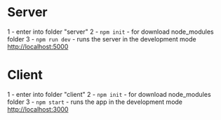 # Server

1 - enter into folder "server"
2 - `npm init` - for download node_modules folder
3 - `npm run dev` - runs the server in the development mode [http://localhost:5000](http://localhost:5000)

# Client

1 - enter into folder "client"
2 - `npm init` - for download node_modules folder
3 - `npm start` - runs the app in the development mode [http://localhost:3000](http://localhost:3000)
